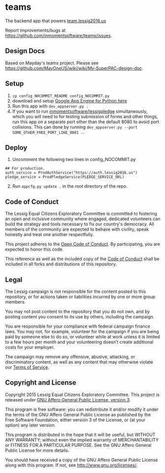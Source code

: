 # teams

The backend app that powers [team.lessig2016.us](https://team.lessig2016.us)

Report improvements/bugs at https://github.com/inmomentsoftware/teams/issues.


## Design Docs

Based on Mayday's teams project.
Please see https://github.com/MayOneUS/wiki/wiki/My-SuperPAC-design-doc.


## Setup

1. `cp config_NOCOMMIT_README config_NOCOMMIT.py`
2. download and setup [Google App Engine for Python here](https://developers.google.com/appengine/downloads)
3. Run this app with `dev_appserver.py .`
4. If you want to run [inmomentsoftware/lessigpledge](https://github.com/inmomentsoftware/lessigpledge) simultaneously, which you
   will need to for testing submission of forms and other things, run this app on a separate port other than the
   default 8080 to avoid port collisions. This can done by running
   `dev_appserver.py --port SOME_OTHER_FREE_PORT_LIKE_8081 .`.

## Deploy

1. Uncomment the following two lines in config_NOCOMMIT.py
```
## For production.
auth_service = ProdAuthService("https://auth.lessig2016.us")
pledge_service = ProdPledgeService(PLEDGE_SERVICE_URL)
```
2. Run `appcfg.py update .` in the root directory of the repo.

## Code of Conduct

The Lessig Equal Citizens Exploratory Committee is committed to fostering an open and inclusive community where engaged, dedicated volunteers can build the strategy and tools necessary to fix our country's democracy. All members of the community are expected to behave with civility, speak honestly and treat one another respectfully.

This project adheres to the [Open Code of Conduct](http://todogroup.org/opencodeofconduct/#Lessig2016/conduct@lessigforpresident.com). 
By participating, you are expected to honor this code.

This reference as well as the included copy of the [Code of Conduct](https://github.com/Lessig2016/teams/blob/master/CONDUCT.md)
shall be included in all forks and distributions of this repository.

## Legal

The Lessig campaign is not responsible for the content posted to this repository, or for actions taken or liabilities incurred by one or more group members. 

You may not post content to the repository that you do not own, and by posting content you consent to its use by others, including the campaign. 

You are responsible for your compliance with federal campaign finance laws. You may not, for example, volunteer for the campaign if you are being paid by someone else to do so, or volunteer while at work unless it is limited to a few hours per month and your volunteering doesn’t create additional costs for your employer.

The campaign may remove any offensive, abusive, attacking, or discriminatory content, as well as any content that may otherwise violate our [Terms of Service](https://lessig2016.us/terms-of-service/). 

## Copyright and License

Copyright 2015 Lessig Equal Citizens Exploratory Committee. This 
project is released under [GNU Affero General Public License, version 3](https://github.com/Lessig2016/teams/blob/master/LICENSE).

This program is free software: you can redistribute it and/or modify
it under the terms of the GNU Affero General Public License as published by
the Free Software Foundation, either version 3 of the License, or
(at your option) any later version.

This program is distributed in the hope that it will be useful,
but WITHOUT ANY WARRANTY; without even the implied warranty of
MERCHANTABILITY or FITNESS FOR A PARTICULAR PURPOSE.  See the
GNU Affero General Public License for more details.

You should have received a copy of the GNU Affero General Public License
along with this program.  If not, see <http://www.gnu.org/licenses/>.
